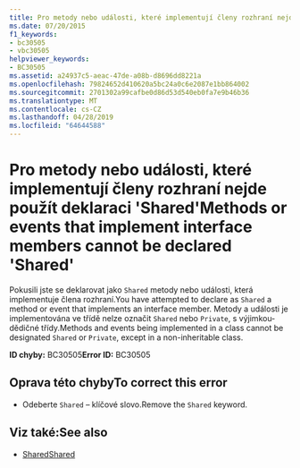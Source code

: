 ```yaml
---
title: Pro metody nebo události, které implementují členy rozhraní nejde použít deklaraci 'Shared'
ms.date: 07/20/2015
f1_keywords:
- bc30505
- vbc30505
helpviewer_keywords:
- BC30505
ms.assetid: a24937c5-aeac-47de-a08b-d8696dd8221a
ms.openlocfilehash: 79824652d410620a5bc24a0c6e2087e1bb864002
ms.sourcegitcommit: 2701302a99cafbe0d86d53d540eb0fa7e9b46b36
ms.translationtype: MT
ms.contentlocale: cs-CZ
ms.lasthandoff: 04/28/2019
ms.locfileid: "64644588"
---
```

# <a name="methods-or-events-that-implement-interface-members-cannot-be-declared-shared"></a><span data-ttu-id="bfcab-102">Pro metody nebo události, které implementují členy rozhraní nejde použít deklaraci 'Shared'</span><span class="sxs-lookup"><span data-stu-id="bfcab-102">Methods or events that implement interface members cannot be declared 'Shared'</span></span>
<span data-ttu-id="bfcab-103">Pokusili jste se deklarovat jako `Shared` metody nebo události, která implementuje člena rozhraní.</span><span class="sxs-lookup"><span data-stu-id="bfcab-103">You have attempted to declare as `Shared` a method or event that implements an interface member.</span></span> <span data-ttu-id="bfcab-104">Metody a události je implementována ve třídě nelze označit `Shared` nebo `Private`, s výjimkou-dědičné třídy.</span><span class="sxs-lookup"><span data-stu-id="bfcab-104">Methods and events being implemented in a class cannot be designated `Shared` or `Private`, except in a non-inheritable class.</span></span>  
  
 <span data-ttu-id="bfcab-105">**ID chyby:** BC30505</span><span class="sxs-lookup"><span data-stu-id="bfcab-105">**Error ID:** BC30505</span></span>  
  
## <a name="to-correct-this-error"></a><span data-ttu-id="bfcab-106">Oprava této chyby</span><span class="sxs-lookup"><span data-stu-id="bfcab-106">To correct this error</span></span>  
  
- <span data-ttu-id="bfcab-107">Odeberte `Shared` – klíčové slovo.</span><span class="sxs-lookup"><span data-stu-id="bfcab-107">Remove the `Shared` keyword.</span></span>  
  
## <a name="see-also"></a><span data-ttu-id="bfcab-108">Viz také:</span><span class="sxs-lookup"><span data-stu-id="bfcab-108">See also</span></span>

- [<span data-ttu-id="bfcab-109">Shared</span><span class="sxs-lookup"><span data-stu-id="bfcab-109">Shared</span></span>](../../visual-basic/language-reference/modifiers/shared.md)
